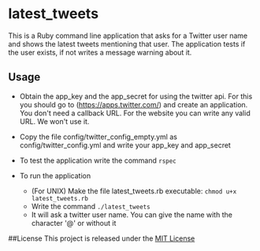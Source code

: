 # latest_tweets

This is a Ruby command line application that asks for a Twitter user name and shows the latest tweets mentioning that user.
The application tests if the user exists, if not writes a message warning about it.

## Usage
* Obtain the app_key and the app_secret for using the twitter api. For this you should go to (https://apps.twitter.com/) and create an application. You don't need a callback URL. For the website you can write any valid URL. We won't use it.

* Copy the file config/twitter_config_empty.yml as config/twitter_config.yml and write your app_key and app_secret

* To test the application write the command `rspec`

* To run the application
	* (For UNIX) Make the file latest_tweets.rb executable:
		`chmod u+x latest_tweets.rb`
	* Write the command
		`./latest_tweets`
	* It will ask a twitter user name. You can give the name with the character '@' or without it

##License
This project is released under the [MIT License](https://opensource.org/licenses/MIT)
